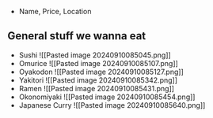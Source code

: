- Name, Price, Location 



## General stuff we wanna eat 

- Sushi 
	![[Pasted image 20240910085045.png]]
- Omurice 
	![[Pasted image 20240910085107.png]]
- Oyakodon 
	![[Pasted image 20240910085127.png]]
- Yakitori 
	![[Pasted image 20240910085342.png]]
- Ramen
	![[Pasted image 20240910085431.png]]
- Okonomiyaki 
	![[Pasted image 20240910085454.png]]
- Japanese Curry 
	![[Pasted image 20240910085640.png]]